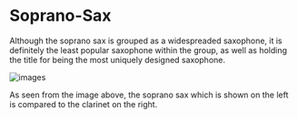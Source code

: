 # Soprano-Sax
Although the soprano sax is grouped as a widespreaded saxophone, it is definitely the least popular saxophone within the group, as well as holding the title for being the most uniquely designed saxophone.


![images](https://user-images.githubusercontent.com/96707128/163513828-1587223d-0aa9-4f70-8b12-69a43a75681d.jpg)

As seen from the image above, the soprano sax which is shown on the left is compared to the clarinet on the right.

